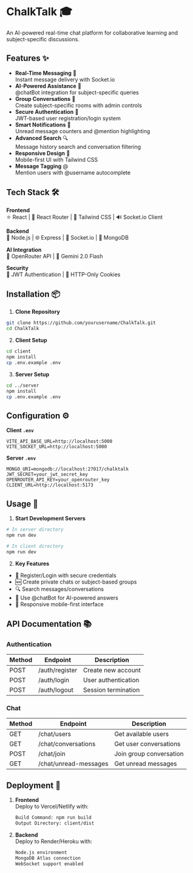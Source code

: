 # ChalkTalk 🎓

An AI-powered real-time chat platform for collaborative learning and subject-specific discussions.

## Features ✨

- **Real-Time Messaging** 💬  
  Instant message delivery with Socket.io
- **AI-Powered Assistance** 🤖  
  @chatBot integration for subject-specific queries
- **Group Conversations** 👥  
  Create subject-specific rooms with admin controls
- **Secure Authentication** 🔐  
  JWT-based user registration/login system
- **Smart Notifications** 🔔  
  Unread message counters and @mention highlighting
- **Advanced Search** 🔍  
  Message history search and conversation filtering
- **Responsive Design** 📱  
  Mobile-first UI with Tailwind CSS
- **Message Tagging** @  
  Mention users with @username autocomplete

## Tech Stack 🛠️

**Frontend**  
⚛️ React | 📱 React Router | 🎨 Tailwind CSS | 🔊 Socket.io Client

**Backend**  
🚀 Node.js | 🌐 Express | 🔌 Socket.io | 🍃 MongoDB

**AI Integration**  
🧠 OpenRouter API | 🤖 Gemini 2.0 Flash

**Security**  
🔑 JWT Authentication | 🍪 HTTP-Only Cookies

## Installation 📦

1. **Clone Repository**
```bash
git clone https://github.com/yourusername/ChalkTalk.git
cd ChalkTalk
```

2. **Client Setup**
```bash
cd client
npm install
cp .env.example .env
```

3. **Server Setup**
```bash
cd ../server
npm install
cp .env.example .env
```

## Configuration ⚙️

**Client `.env`**
```env
VITE_API_BASE_URL=http://localhost:5000
VITE_SOCKET_URL=http://localhost:5000
```

**Server `.env`**
```env
MONGO_URI=mongodb://localhost:27017/chalktalk
JWT_SECRET=your_jwt_secret_key
OPENROUTER_API_KEY=your_openrouter_key
CLIENT_URL=http://localhost:5173
```

## Usage 🚀

1. **Start Development Servers**
```bash
# In server directory
npm run dev

# In client directory
npm run dev
```

2. **Key Features**
- 👤 Register/Login with secure credentials
- 🆕 Create private chats or subject-based groups
- 🔍 Search messages/conversations
- 🤖 Use @chatBot for AI-powered answers
- 📱 Responsive mobile-first interface

## API Documentation 📚

### Authentication
| Method | Endpoint       | Description          |
|--------|----------------|----------------------|
| POST   | /auth/register | Create new account   |
| POST   | /auth/login    | User authentication |
| POST   | /auth/logout   | Session termination  |

### Chat
| Method | Endpoint            | Description                     |
|--------|---------------------|---------------------------------|
| GET    | /chat/users         | Get available users            |
| GET    | /chat/conversations | Get user conversations         |
| POST   | /chat/join          | Join group conversation        |
| GET    | /chat/unread-messages | Get unread messages          |

## Deployment 🚢

1. **Frontend**  
   Deploy to Vercel/Netlify with:
   ```bash
   Build Command: npm run build
   Output Directory: client/dist
   ```

2. **Backend**  
   Deploy to Render/Heroku with:
   ```bash
   Node.js environment
   MongoDB Atlas connection
   WebSocket support enabled
   ```
